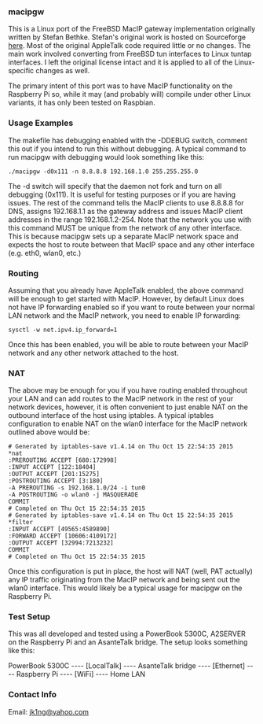 ### macipgw

This is a Linux port of the FreeBSD MacIP gateway implementation originally written by Stefan Bethke.  Stefan's original work is hosted on Sourceforge [here](http://macipgw.sourceforge.net).  Most of the original AppleTalk code required little or no changes.  The main work involved converting from FreeBSD tun interfaces to Linux tuntap interfaces.  I left the original license intact and it is applied to all of the Linux-specific changes as well.

The primary intent of this port was to have MacIP functionality on the Raspberry Pi so, while it may (and probably will) compile under other Linux variants, it has only been tested on Raspbian.

### Usage Examples

The makefile has debugging enabled with the -DDEBUG switch, comment this out if you intend to run this without debugging.  A typical command to run macipgw with debugging would look something like this:

	./macipgw -d0x111 -n 8.8.8.8 192.168.1.0 255.255.255.0

The -d switch will specify that the daemon not fork and turn on all debugging (0x111).  It is useful for testing purposes or if you are having issues.  The rest of the command tells the MacIP clients to use 8.8.8.8 for DNS, assigns 192.168.1.1 as the gateway address and issues MacIP client addresses in the range 192.168.1.2-254.  Note that the network you use with this command MUST be unique from the network of any other interface.  This is because macipgw sets up a separate MacIP network space and expects the host to route between that MacIP space and any other interface (e.g. eth0, wlan0, etc.) 

### Routing

Assuming that you already have AppleTalk enabled, the above command will be enough to get started with MacIP.  However, by default Linux does not have IP forwarding enabled so if you want to route between your normal LAN network and the MacIP network, you need to enable IP forwarding:

	sysctl -w net.ipv4.ip_forward=1

Once this has been enabled, you will be able to route between your MacIP network and any other network attached to the host.

### NAT

The above may be enough for you if you have routing enabled throughout your LAN and can add routes to the MacIP network in the rest of your network devices, however, it is often convenient to just enable NAT on the outbound interface of the host using iptables.  A typical iptables configuration to enable NAT on the wlan0 interface for the MacIP network outlined above would be:

	# Generated by iptables-save v1.4.14 on Thu Oct 15 22:54:35 2015
	*nat
	:PREROUTING ACCEPT [680:172998]
	:INPUT ACCEPT [122:18404]
	:OUTPUT ACCEPT [201:15275]
	:POSTROUTING ACCEPT [3:180]
	-A PREROUTING -s 192.168.1.0/24 -i tun0
	-A POSTROUTING -o wlan0 -j MASQUERADE
	COMMIT
	# Completed on Thu Oct 15 22:54:35 2015
	# Generated by iptables-save v1.4.14 on Thu Oct 15 22:54:35 2015
	*filter
	:INPUT ACCEPT [49565:4589890]
	:FORWARD ACCEPT [10606:4109172]
	:OUTPUT ACCEPT [32994:7213232]
	COMMIT
	# Completed on Thu Oct 15 22:54:35 2015
Once this configuration is put in place, the host will NAT (well, PAT actually) any IP traffic originating from the MacIP network and being sent out the wlan0 interface.  This would likely be a typical usage for macipgw on the Raspberry Pi.

### Test Setup

This was all developed and tested using a PowerBook 5300C, A2SERVER on the Raspberry Pi and an AsanteTalk bridge.  The setup looks something like this:

PowerBook 5300C ---- [LocalTalk] ---- AsanteTalk bridge ---- [Ethernet] ---- Raspberry Pi ---- [WiFi] ---- Home LAN

### Contact Info

Email:  jk1ng@yahoo.com
